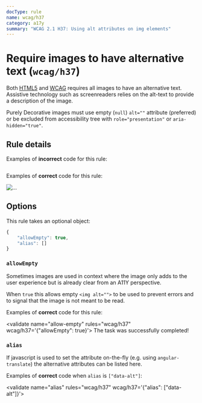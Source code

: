```yaml
---
docType: rule
name: wcag/h37
category: a17y
summary: "WCAG 2.1 H37: Using alt attributes on img elements"
---
```


# Require images to have alternative text (`wcag/h37`)

Both [HTML5][1] and [WCAG][2] requires all images to have an alternative
text. Assistive technology such as screenreaders relies on the alt-text to
provide a description of the image.

Purely Decorative images must use empty (`null`) `alt=""` attribute (preferred)
or be excluded from accessibility tree with `role="presentation"` or
`aria-hidden="true"`.

[1]: https://html.spec.whatwg.org/#alt
[2]: https://www.w3.org/WAI/WCAG21/Techniques/html/H37

## Rule details

Examples of **incorrect** code for this rule:

<validate name="incorrect" rules="wcag/h37">
    <img>
</validate>

Examples of **correct** code for this rule:

<validate name="correct" rules="wcag/h37">
    <img alt="...">
</validate>

## Options

This rule takes an optional object:

```javascript
{
	"allowEmpty": true,
	"alias": []
}
```

### `allowEmpty`

Sometimes images are used in context where the image only adds to the user
experience but is already clear from an A11Y perspective.

When `true` this allows empty `<img alt="">` to be used to prevent errors and to
signal that the image is not meant to be read.

Examples of **correct** code for this rule:

<validate name="allow-empty" rules="wcag/h37" wcag/h37='{"allowEmpty": true}'>
<span>The task was successfully completed! <img src="thumbsup.png" alt=""></span>
</validate>

### `alias`

If javascript is used to set the attribute on-the-fly (e.g. using
`angular-translate`) the alternative attributes can be listed here.

Examples of **correct** code when `alias` is `["data-alt"]`:

<validate name="alias" rules="wcag/h37" wcag/h37='{"alias": ["data-alt"]}'>
<img data-alt="...">
</validate>
